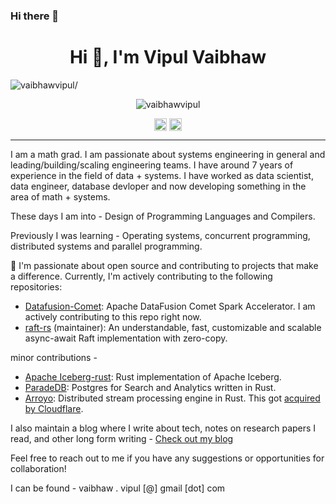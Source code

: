 ### Hi there 👋

<!--
**vaibhawvipul/vaibhawvipul** is a ✨ _special_ ✨ repository because its `README.md` (this file) appears on your GitHub profile.

Here are some ideas to get you started:

- 🔭 I’m currently working on ...
- 🌱 I’m currently learning ...
- 👯 I’m looking to collaborate on ...
- 🤔 I’m looking for help with ...
- 💬 Ask me about ...
- 📫 How to reach me: ...
- 😄 Pronouns: ...
- ⚡ Fun fact: ...
-->

<h1 align="center">Hi 👋, I'm Vipul Vaibhaw</h1>
<p align="left"> <img src=https://komarev.com/ghpvc/?username=vaibhawvipul alt=vaibhawvipul/> </p>

<p align="center"> <img src=https://github-readme-stats.vercel.app/api?username=vaibhawvipul&show_icons=true alt=vaibhawvipul /> </p>

<p align="center">
<a href=https://twitter.com/vaibhaw_vipul target="blank"><img align="center" src=https://cdn.jsdelivr.net/npm/simple-icons@3.0.1/icons/twitter.svg alt="vaibhaw_vipul" height="20" width="20" /></a>
<a href=https://linkedin.com/in/vipulvaibhaw target="blank"><img align="center" src=https://cdn.jsdelivr.net/npm/simple-icons@3.0.1/icons/linkedin.svg alt="vipulvaibhaw" height="20" width="20" /></a>
</p>

---

I am a math grad. I am passionate about systems engineering in general and leading/building/scaling engineering teams. I have around 7 years of experience in the field of data + systems. I have worked as data scientist, data engineer, database devloper and now developing something in the area of math + systems.

These days I am into - Design of Programming Languages and Compilers.

Previously I was learning - Operating systems, concurrent programming, distributed systems and parallel programming. 

🌱 I'm passionate about open source and contributing to projects that make a difference. Currently, I'm actively contributing to the following repositories:

- [Datafusion-Comet](https://github.com/apache/datafusion-comet): Apache DataFusion Comet Spark Accelerator. I am actively contributing to this repo right now.
- [raft-rs](https://github.com/spacewalkhq/raft-rs) (maintainer): An understandable, fast, customizable and scalable async-await Raft implementation with zero-copy.


minor contributions - 
- [Apache Iceberg-rust](https://github.com/apache/iceberg-rust/pulls?q=is%3Apr+author%3Avaibhawvipul+is%3Aclosed): Rust implementation of Apache Iceberg.
- [ParadeDB](https://github.com/paradedb/paradedb/pulls/vaibhawvipul): Postgres for Search and Analytics written in Rust.
- [Arroyo](https://github.com/ArroyoSystems/arroyo/pull/765): Distributed stream processing engine in Rust. This got [acquired by Cloudflare](https://blog.cloudflare.com/cloudflare-acquires-arroyo-pipelines-streaming-ingestion-beta/). 

I also maintain a blog where I write about tech, notes on research papers I read, and other long form writing - [Check out my blog](https://vaibhawvipul.github.io/)

Feel free to reach out to me if you have any suggestions or opportunities for collaboration! 

I can be found - vaibhaw . vipul [@] gmail [dot] com
